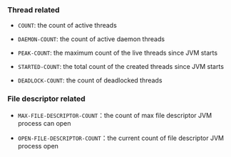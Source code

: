 ### Thread related

* `COUNT`: the count of active threads

* `DAEMON-COUNT`: the count of active daemon threads

* `PEAK-COUNT`: the maximum count of the live threads since JVM starts

* `STARTED-COUNT`: the total count of the created threads since JVM starts

* `DEADLOCK-COUNT`: the count of deadlocked threads

### File descriptor related

* `MAX-FILE-DESCRIPTOR-COUNT`：the count of max file descriptor JVM process can open

* `OPEN-FILE-DESCRIPTOR-COUNT`：the current count of file descriptor JVM process open
